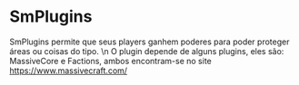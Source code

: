 # SmPlugins
SmPlugins permite que seus players ganhem poderes para poder proteger áreas ou coisas do tipo. \n
O plugin depende de alguns plugins, eles são: MassiveCore e Factions, ambos encontram-se no site https://www.massivecraft.com/
